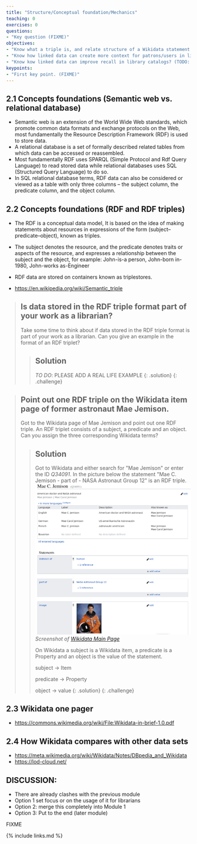 ```yaml
---
title: "Structure/Conceptual foundation/Mechanics"
teaching: 0
exercises: 0
questions:
- "Key question (FIXME)"
objectives:
- "Know what a triple is, and relate structure of a Wikidata statement to traditional metadata field structure"
- "Know how linked data can create more context for patrons/users in library catalogs"
- "Know kow linked data can improve recall in library catalogs? (TODO: Check if we want to address this here)." 
keypoints:
- "First key point. (FIXME)"
---
```


## 2.1 Concepts foundations (Semantic web  vs. relational database)
- Semantic web is an extension of the World Wide Web standards, which promote common data formats and exchange protocols on the Web, most fundamentally the Resource Description Framework (RDF) is used to store data.
- A relational database is a set of formally described related tables from which data can be accessed or reassembled.
- Most fundamentally RDF uses SPARQL (Simple Protocol and Rdf Query Language) to read stored data while relational databases uses SQL (Structured Query Language) to do so.
- In SQL relational database terms, RDF data can also be considered or viewed as a table with only three columns – the subject column, the predicate column, and the object column.

## 2.2 Concepts foundations (RDF and RDF triples)

 - The RDF is a conceptual data model, It is based on the idea of making statements about resources in expressions of the form (subject–predicate–object), known as triples.
 - The subject denotes the resource, and the predicate denotes traits or aspects of the resource, and expresses a relationship between the subject and the object, for example: John-is-a person, John-born in-1980, John-works as-Engineer
 - RDF data are stored on containers known as triplestores.

- https://en.wikipedia.org/wiki/Semantic_triple

> ## Is data stored in the RDF triple format part of your work as a librarian? 
>
> Take some time to think about if data stored in the RDF triple format 
> is part of your work as a librarian. Can you give an example in the format of an RDF triplet?  
> > ## Solution
> > *TO DO*: PLEASE ADD A REAL LIFE EXAMPLE
> {: .solution}
{: .challenge}

> ## Point out one RDF triple on the Wikidata item page of former astronaut Mae Jemison. 
>
> Got to the Wikidata page of Mae Jemison and point out one RDF triple. 
> An RDF triplet consists of a subject, a predicate and an object. 
> Can you assign the three corresponding Wikidata terms?
> 
> > ## Solution
> > Got to Wikidata and either search for "Mae Jemison" or enter the ID *Q34091*. 
> > In the picture below the statement "Mae C. Jemison - part of - NASA Astronaut Group 12" is an RDF triple. 
> > ![Wikidata_Main_Page](../fig/Mae_Jemison_Wikidata.png)  
> >  *Screenshot of [Wikidata Main Page](https://www.wikidata.org/wiki/Q34091)*
> >
> > On Wikidata a subject is a Wikidata item, a predicate is a Property and an object is the value of the statement.
> >
> > subject -> Item
> >
> > predicate -> Property
> >
> > object -> value
> {: .solution}
{: .challenge}

## 2.3 Wikidata one pager
- https://commons.wikimedia.org/wiki/File:Wikidata-in-brief-1.0.pdf

## 2.4 How Wikidata compares with other data sets 

- https://meta.wikimedia.org/wiki/Wikidata/Notes/DBpedia_and_Wikidata
- https://lod-cloud.net/

## DISCUSSION: ##
* There are already clashes with the previous module
* Option 1 set focus or on the usage of it for librarians
* Option 2: merge this completely into Module 1
* Option 3: Put to the end (later module)


FIXME

{% include links.md %}
